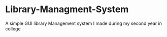 # Library-Managment-System
A simple GUI library Management system I made during my second year in college
